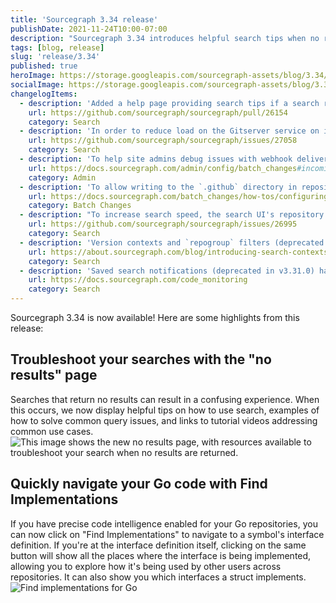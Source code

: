 ```yaml
---
title: 'Sourcegraph 3.34 release'
publishDate: 2021-11-24T10:00-07:00
description: "Sourcegraph 3.34 introduces helpful search tips when no results are returned, along with 'Find Implementations' support for Go."
tags: [blog, release]
slug: 'release/3.34'
published: true
heroImage: https://storage.googleapis.com/sourcegraph-assets/blog/3.34/sourcegraph-3-34-release.png
socialImage: https://storage.googleapis.com/sourcegraph-assets/blog/3.34/sourcegraph-3-34-release.png
changelogItems:
  - description: 'Added a help page providing search tips if a search returns no results, making it easier to troubleshoot your query.'
    url: https://github.com/sourcegraph/sourcegraph/pull/26154
    category: Search
  - description: 'In order to reduce load on the Gitserver service on installations with a large number of repositories, the search indexer only polls repositories that have been marked as changed. If you notice index staleness you can try disabling by setting the environment variable `SRC_SEARCH_INDEXER_EFFICIENT_POLLING_DISABLED` on `sourcegraph-frontend`.'
    url: https://github.com/sourcegraph/sourcegraph/issues/27058
    category: Search
  - description: 'To help site admins debug issues with webhook delivery, we have added logging of incoming Batch Changes webhooks. By default, sites without encryption will log webhooks for three days and sites with encryption will not log webhooks.'
    url: https://docs.sourcegraph.com/admin/config/batch_changes#incoming-webhooks
    category: Admin
  - description: 'To allow writing to the `.github` directory in repositories, Batch Changes now requests the `workflow` scope on GitHub personal access tokens. If you have already configured a GitHub PAT for Batch Changes, we suggest adding this scope.'
    url: https://docs.sourcegraph.com/batch_changes/how-tos/configuring_credentials
    category: Batch Changes
  - description: "To increase search speed, the search UI's repository count and the GraphQL API's `search().repositories`/`search().repositoriesCount` have changed semantics from being the set of searchable repositories to the set of repositories with matches. In a future release, we’ll introduce separate fields for searchable repositories."
    url: https://github.com/sourcegraph/sourcegraph/issues/26995
    category: Search
  - description: 'Version contexts and `repogroup` filters (deprecated in v3.33) have been removed in favor of search contexts.'
    url: https://about.sourcegraph.com/blog/introducing-search-contexts/
    category: Search
  - description: 'Saved search notifications (deprecated in v3.31.0) have been removed in favor of code monitoring.'
    url: https://docs.sourcegraph.com/code_monitoring
    category: Search
---
```


Sourcegraph 3.34 is now available! Here are some highlights from this release:

## Troubleshoot your searches with the "no results" page

Searches that return no results can result in a confusing experience. When this occurs, we now display helpful tips on how to use search, examples of how to solve common query issues, and links to tutorial videos addressing common use cases.
<img className="blog-image" title="No results page" alt="This image shows the new no results page, with resources available to troubleshoot your search when no results are returned." src="https://storage.googleapis.com/sourcegraph-assets/blog/3.34/no_results_page.png"/>

## Quickly navigate your Go code with Find Implementations

If you have precise code intelligence enabled for your Go repositories, you can now click on "Find Implementations" to navigate to a symbol's interface definition. If you're at the interface definition itself, clicking on the same button will show all the places where the interface is being implemented, allowing you to explore how it's being used by other users across repositories. It can also show you which interfaces a struct implements.
<img className="blog-image" title="Find implementations for Go" alt="Find implementations for Go" src="https://user-images.githubusercontent.com/1657213/142938393-7aed0c41-28b8-4cab-bf0d-2f9fd7f1078c.png"/>
